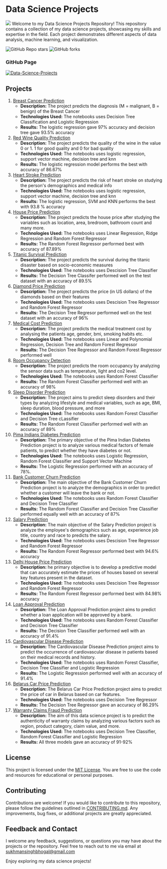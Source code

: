 # Data Science Projects
![](https://lh3.googleusercontent.com/yuUrDV2DAtBRvItHZ2FvXMkPbHR5NEt4kXbpp8dgK-r9jI9-irP19GJb2CvdBRYmy41KG4BxFu2Hod9GzdgGc46iYmm7As4bNNsc-JP7vYwY8d1BzHgZdvKR7H4xtLM20zR9gn0PJE-nQU0navp9Xh0pHc3Cp-CjYUENN7dWZ3NJiw8CiHFEJn7Mc0ul_A)
Welcome to my Data Science Projects Repository! This repository contains a collection of my data science projects, showcasing my skills and expertise in the field. Each project demonstrates different aspects of data analysis, machine learning, and visualization.

 ![GitHub Repo stars](https://img.shields.io/github/stars/SUKHMAN-SINGH-1612/Data-Science-Projects?style=social)  ![GitHub forks](https://img.shields.io/github/forks/SUKHMAN-SINGH-1612/Data-Science-Projects?style=social)




### GitHub Page 
[![Data-Science-Projects](https://img.shields.io/badge/Data_Science_Projects-GitHub_Page-%2300BFFF.svg)](https://sukhman-singh-1612.github.io/data_science/)

## Projects
1. [Breast Cancer Prediction](https://github.com/SUKHMAN-SINGH-1612/Data-Science-Projects/tree/main/Breast%20Cancer%20Prediction)
   - **Description:** The project predicts the diagnosis (M = malignant, B = benign) of the Breast Cancer
   - **Technologies Used:** The notebooks uses Decision Tree Classification and Logistic Regression
   - **Results:** The logistic regression gave 97% accuracy and decision tree gave 93.5% accuracy
2. [Red Wine Quality Prediction](https://github.com/SUKHMAN-SINGH-1612/Data-Science-Projects/tree/main/Red%20Wine%20Quality)
   -  **Description:** The project predicts the quality of the wine in the value 0 or 1. 1 for good quality and 0 for bad quality
   - **Technologies Used:** The notebooks uses logistic regression, support vector machine, decision tree and knn
   - **Results:** The logistic regression model performs the best with accuracy of 86.67%
3. [Heart Stroke Prediction](https://github.com/SUKHMAN-SINGH-1612/Data-Science-Projects/tree/main/Heart%20Stroke%20Prediction)
   -  **Description:** The project predicts the risk of heart stroke on studying the person's demographics and medical info
   - **Technologies Used:** The notebooks uses logistic regression, support vector machine, decision tree and knn
   - **Results:** The logistic regression, SVM and KNN performs the best with 93.8 % accuracy
4. [House Price Prediction](https://github.com/SUKHMAN-SINGH-1612/Data-Science-Projects/tree/main/House%20Price%20Prediction)
   -  **Description:** The project predicts the house price after studying the variables such as location, area, bredroom, bathroom count and many more.
   - **Technologies Used:** The notebooks uses Linear Regression, Ridge Regression and Random Forest Regressor
   - **Results:** The Random Forest Regressor performed best with accuracy of 87.89%
5. [Titanic Survival Prediction](https://github.com/SUKHMAN-SINGH-1612/Data-Science-Projects/tree/main/Titanic%20Survival%20Prediction)
    -  **Description:** The project predicts the survival during the titanic disaster based on socio-economic measures
    - **Technologies Used:** The notebooks uses Descision Tree Classifier
    - **Results:** The Decision Tree Classifer performed well on the test dataset with an accuracy of 89.5%
6. [Diamond Price Prediction](https://github.com/SUKHMAN-SINGH-1612/Data-Science-Projects/tree/main/Diamond%20Price%20Prediction)
    -  **Description:** The project predicts the price (in US dollars) of the diamonds based on their features
    - **Technologies Used:** The notebooks uses Descision Tree Regressor and Random Forest Regressor
    - **Results:** The Decision Tree Regresor performed well on the test dataset with an accuracy of 96%
7. [Medical Cost Prediction](https://github.com/SUKHMAN-SINGH-1612/Data-Science-Projects/tree/main/Medical%20Cost%20Prediction)
    - **Description:** The project predicts the medical treatment cost by analysing the patients age, gender, bmi, smoking habits etc.
    - **Technologies Used:** The notebooks uses Linear and Polynomial Regression, Decision Tree and Random Forest Regressor
    - **Results:** The Decision Tree Regressor and Random Forest Regressor performed well
8. [Room Occupancy Detection](https://github.com/SUKHMAN-SINGH-1612/Data-Science-Projects/tree/main/Room%20Occupancy%20Detection)
    - **Description:** The project predicts the room occupancy by analyzing the sensor data such as temperature, light and co2 level.
    - **Technologies Used:** The notebooks uses Random Forest Classifier
    - **Results:** The Random Forest Classifier performed well with an accuracy of 98%
9. [Sleep Disorder Prediction](https://github.com/SUKHMAN-SINGH-1612/Data-Science-Projects/tree/main/Sleep%20Disorder%20Prediction)
    - **Description:** The project aims to predict sleep disorders and their types by analyzing lifestyle and medical variables, such as age, BMI, sleep duration, 
blood pressure, and more
    - **Technologies Used:** The notebooks uses Random Forest Classifier and Decision Tree cLassifier
    - **Results:** The Random Forest Classifier performed well with an accuracy of 89%
10. [Pima Indians Diabetes Prediction](https://github.com/SUKHMAN-SINGH-1612/Data-Science-Projects/tree/main/Pima%20Indians%20Diabetes%20Prediction)
    - **Description:** The primary objective of the Pima Indian Diabetes Prediction project is to analyze various medical factors of female patients, to predict whether they have diabetes or not. 
    - **Technologies Used:** The notebooks uses Logistic Regression, Random Forest Classifier and Support Vector Machine
    - **Results:** The Logistic Regression performed with an accuracy of 78%.
11. [Bank Customer Churn Prediction](https://github.com/SUKHMAN-SINGH-1612/Data-Science-Projects/tree/main/Customer%20Churn%20Prediction)
     - **Description:** The main objective of the Bank Customer Churn Prediction project is to analyze the demographics  in order to predict whether a customer will leave the bank or not.
    - **Technologies Used:** The notebooks uses Random Forest Classifier and Decision Tree Classifier
    - **Results:** The Random Forest Classifier and Decision Tree Classifier performed equally well with an accuracy of 87%
12. [Salary Prediction](https://github.com/SUKHMAN-SINGH-1612/Data-Science-Projects/tree/main/Salary%20Prediction)
    - **Description:** The main objective of the Salary Prediction project is analyze the employee's demographics such as  age, experience job title, country and race to predicts the salary.
    - **Technologies Used:** The notebooks uses Descision Tree Regressor and Random Forest Regressor
    - **Results:** The Random Forest Regressor performed best with 94.6% accuracy
13. [Delhi House Price Prediction](https://github.com/SUKHMAN-SINGH-1612/Data-Science-Projects/tree/main/Delhi%20House%20Price%20Prediction)
    - **Description:** he primary objective is to develop a predictive model that can accurately estimate the prices of houses based on several key features present in the dataset. 
    - **Technologies Used:** The notebooks uses Descision Tree Regressor and Random Forest Regressor
    - **Results:** The Random Forest Regressor performed best with 84.98% accuracy
14. [Loan Approval Prediction](https://github.com/SUKHMAN-SINGH-1612/Data-Science-Projects/tree/main/Loan%20Approval%20Prediction)
    - **Description:** The Loan Approval Prediction project aims to predict whether a loan application will be approved by a bank.
    - **Technologies Used:** The notebooks uses Random Forest Classifier and Decision Tree Classifier
    - **Results:** The Decision Tree Classifier performed well with an accuracy of 91.4%
15. [Cardiovascular Disease Prediction](https://github.com/SUKHMAN-SINGH-1612/Data-Science-Projects/tree/main/Cardiovascular%20Disease%20Prediction)
    - **Description:** The Cardiovascular Disease Prediction project aims to predict the occurrence of cardiovascular disease in patients based on their medical records and history.
    - **Technologies Used:** The notebooks uses Random Forest Classifier, Decision Tree Classifier and Logistic Regression
    - **Results:** The Logistic Regression performed well with an accuracy of 91.4%
16. [Belarus Car Price Prediction](https://github.com/SUKHMAN-SINGH-1612/Data-Science-Projects/tree/main/Belarus%20Car%20Price%20Prediction)
    - **Description:** The Belarus Car Price Prediction project aims to predict the price of car in Belarus based on car features.
    - **Technologies Used:** The notebooks uses Decision Tree Regressor
    - **Results:** The Decision Tree Regressor gave an accuracy of 86.29%
17. [Warranty Claims Fraud Prediction](https://github.com/SUKHMAN-SINGH-1612/Data-Science-Projects/tree/main/Warranty%20Claims%20Fraud%20Prediction)
    - **Description:** The aim of this data science project is to predict the authenticity of warranty claims by analyzing various factors such as region, product category, claim value, and more.
    - **Technologies Used:** The notebooks uses Decision Tree Classifier, Random Forest Classifier and Logistic Regression
    - **Results:** All three models gave an accuracy of 91-92%
## License
This project is licensed under the [MIT License](https://github.com/SUKHMAN-SINGH-1612/Data-Science-Projects/blob/main/LICENSE). You are free to use the code and resources for educational or personal purposes.
## Contributing
Contributions are welcome! If you would like to contribute to this repository, please follow the guidelines outlined in [CONTRIBUTING.md](https://github.com/SUKHMAN-SINGH-1612/Data-Science-Projects/blob/main/CONTRIBUTING.md). Any improvements, bug fixes, or additional projects are greatly appreciated.
## Feedback and Contact
I welcome any feedback, suggestions, or questions you may have about the projects or the repository. Feel free to reach out to me via email at sukhmansinghbhogal@gmail.com

Enjoy exploring my data science projects!
